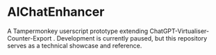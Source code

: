 # AIChatEnhancer
A Tampermonkey userscript prototype extending ChatGPT-Virtualiser-Counter-Export . 
Development is currently paused, but this repository serves as a technical showcase and reference.
